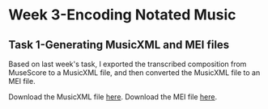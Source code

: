 # Week 3-Encoding Notated Music
## Task 1-Generating MusicXML and MEI files
Based on last week's task, I exported the transcribed composition from MuseScore to a MusicXML file, and then converted the MusicXML file to an MEI file.

 Download the MusicXML file [here](Blank.Space.Taylor.Swift.musicmxl).
 Download the MEI file [here](Blank.Space_Taylor.Swift.mei).
